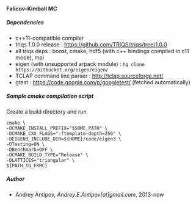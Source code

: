 #### Falicov-Kimball MC
##### Dependencies 
- c++11-compatible compiler
- triqs 1.0.0 release : https://github.com/TRIQS/triqs/tree/1.0.0
- all triqs deps : boost, cmake, hdf5 (with c++ bindings compiled in c11 mode), mpi
- eigen (with unsupported arpack module) : `hg clone https://bitbucket.org/eigen/eigen/`
- TCLAP command line parser : http://tclap.sourceforge.net/
- gtest : https://code.google.com/p/googletest/ (fetched automatically) 

##### Sample cmake compilation script 
Create a build directory and run 
```
cmake \
-DCMAKE_INSTALL_PREFIX="$SOME_PATH" \
-DCMAKE_CXX_FLAGS="-ftemplate-depth=256" \
-DEIGEN3_INCLUDE_DIR=${HOME}/code/eigen3 \
-DTesting=ON \
-DBenchmark=OFF \
-DCMAKE_BUILD_TYPE="Release" \
-DLATTICES="triangular" \
${PATH_TO_FKMC}
```
##### Author
- Andrey Antipov, *Andrey.E.Antipov[at]gmail.com*, 2013-now
